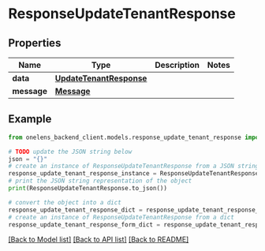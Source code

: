 # ResponseUpdateTenantResponse


## Properties

Name | Type | Description | Notes
------------ | ------------- | ------------- | -------------
**data** | [**UpdateTenantResponse**](UpdateTenantResponse.md) |  | 
**message** | [**Message**](Message.md) |  | 

## Example

```python
from onelens_backend_client.models.response_update_tenant_response import ResponseUpdateTenantResponse

# TODO update the JSON string below
json = "{}"
# create an instance of ResponseUpdateTenantResponse from a JSON string
response_update_tenant_response_instance = ResponseUpdateTenantResponse.from_json(json)
# print the JSON string representation of the object
print(ResponseUpdateTenantResponse.to_json())

# convert the object into a dict
response_update_tenant_response_dict = response_update_tenant_response_instance.to_dict()
# create an instance of ResponseUpdateTenantResponse from a dict
response_update_tenant_response_form_dict = response_update_tenant_response.from_dict(response_update_tenant_response_dict)
```
[[Back to Model list]](../README.md#documentation-for-models) [[Back to API list]](../README.md#documentation-for-api-endpoints) [[Back to README]](../README.md)


